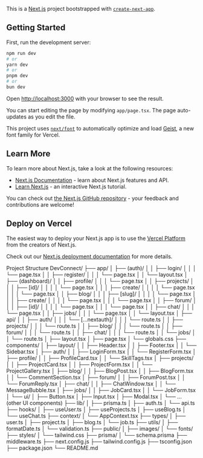 This is a [Next.js](https://nextjs.org) project bootstrapped with [`create-next-app`](https://nextjs.org/docs/app/api-reference/cli/create-next-app).

## Getting Started

First, run the development server:

```bash
npm run dev
# or
yarn dev
# or
pnpm dev
# or
bun dev
```

Open [http://localhost:3000](http://localhost:3000) with your browser to see the result.

You can start editing the page by modifying `app/page.tsx`. The page auto-updates as you edit the file.

This project uses [`next/font`](https://nextjs.org/docs/app/building-your-application/optimizing/fonts) to automatically optimize and load [Geist](https://vercel.com/font), a new font family for Vercel.

## Learn More

To learn more about Next.js, take a look at the following resources:

- [Next.js Documentation](https://nextjs.org/docs) - learn about Next.js features and API.
- [Learn Next.js](https://nextjs.org/learn) - an interactive Next.js tutorial.

You can check out [the Next.js GitHub repository](https://github.com/vercel/next.js) - your feedback and contributions are welcome!

## Deploy on Vercel

The easiest way to deploy your Next.js app is to use the [Vercel Platform](https://vercel.com/new?utm_medium=default-template&filter=next.js&utm_source=create-next-app&utm_campaign=create-next-app-readme) from the creators of Next.js.

Check out our [Next.js deployment documentation](https://nextjs.org/docs/app/building-your-application/deploying) for more details.

Project Structure
DevConnect/
├── app/
│ ├── (auth)/
│ │ ├── login/
│ │ │ └── page.tsx
│ │ ├── register/
│ │ │ └── page.tsx
│ │ └── layout.tsx
│ ├── (dashboard)/
│ │ ├── profile/
│ │ │ └── page.tsx
│ │ ├── projects/
│ │ │ ├── [id]/
│ │ │ │ └── page.tsx
│ │ │ ├── create/
│ │ │ │ └── page.tsx
│ │ │ └── page.tsx
│ │ ├── blog/
│ │ │ ├── [slug]/
│ │ │ │ └── page.tsx
│ │ │ ├── create/
│ │ │ │ └── page.tsx
│ │ │ └── page.tsx
│ │ ├── forum/
│ │ │ ├── [id]/
│ │ │ │ └── page.tsx
│ │ │ └── page.tsx
│ │ ├── chat/
│ │ │ └── page.tsx
│ │ ├── jobs/
│ │ │ └── page.tsx
│ │ └── layout.tsx
│ ├── api/
│ │ ├── auth/
│ │ │ └── [...nextauth]/
│ │ │ └── route.ts
│ │ ├── projects/
│ │ │ └── route.ts
│ │ ├── blog/
│ │ │ └── route.ts
│ │ ├── forum/
│ │ │ └── route.ts
│ │ ├── chat/
│ │ │ └── route.ts
│ │ └── jobs/
│ │ └── route.ts
│ ├── layout.tsx
│ ├── page.tsx
│ └── globals.css
├── components/
│ ├── layout/
│ │ ├── Header.tsx
│ │ ├── Footer.tsx
│ │ └── Sidebar.tsx
│ ├── auth/
│ │ ├── LoginForm.tsx
│ │ └── RegisterForm.tsx
│ ├── profile/
│ │ ├── ProfileCard.tsx
│ │ └── SkillTags.tsx
│ ├── projects/
│ │ ├── ProjectCard.tsx
│ │ ├── ProjectForm.tsx
│ │ └── ProjectGallery.tsx
│ ├── blog/
│ │ ├── BlogPost.tsx
│ │ ├── BlogForm.tsx
│ │ └── CommentSection.tsx
│ ├── forum/
│ │ ├── ForumPost.tsx
│ │ └── ForumReply.tsx
│ ├── chat/
│ │ ├── ChatWindow.tsx
│ │ └── MessageBubble.tsx
│ ├── jobs/
│ │ ├── JobCard.tsx
│ │ └── JobForm.tsx
│ └── ui/
│ ├── Button.tsx
│ ├── Input.tsx
│ ├── Modal.tsx
│ └── ... (other UI components)
├── lib/
│ ├── prisma.ts
│ ├── auth.ts
│ └── api.ts
├── hooks/
│ ├── useUser.ts
│ ├── useProjects.ts
│ ├── useBlog.ts
│ └── useChat.ts
├── context/
│ └── AppContext.tsx
├── types/
│ ├── user.ts
│ ├── project.ts
│ ├── blog.ts
│ └── job.ts
├── utils/
│ ├── formatDate.ts
│ └── validation.ts
├── public/
│ ├── images/
│ └── fonts/
├── styles/
│ └── tailwind.css
├── prisma/
│ └── schema.prisma
├── middleware.ts
├── next.config.js
├── tailwind.config.js
├── tsconfig.json
├── package.json
└── README.md
